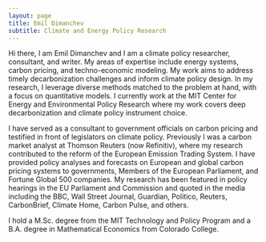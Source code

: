 ```yaml
---
layout: page
title: Emil Dimanchev
subtitle: Climate and Energy Policy Research
---
```


Hi there, I am Emil Dimanchev and I am a climate policy researcher, consultant, and writer. My areas of expertise include energy systems, carbon pricing, and techno-economic modeling. My work aims to address timely decarbonization challenges and inform climate policy design. In my research, I leverage diverse methods matched to the problem at hand, with a focus on quantitative models. I currently work at the MIT Center for Energy and Environmental Policy Research where my work covers deep decarbonization and climate policy instrument choice.

I have served as a consultant to government officials on carbon pricing and testified in front of legislators on climate policy. Previously I was a carbon market analyst at Thomson Reuters (now Refinitiv), where my research contributed to the reform of the European Emission Trading System. I have provided policy analyses and forecasts on European and global carbon pricing systems to governments, Members of the European Parliament, and Fortune Global 500 companies. My research has been featured in policy hearings in the EU Parliament and Commission and quoted in the media including the BBC, Wall Street Journal, Guardian, Politico, Reuters, CarbonBrief, Climate Home, Carbon Pulse, and others.

I hold a M.Sc. degree from the MIT Technology and Policy Program and a B.A. degree in Mathematical Economics from Colorado College.
